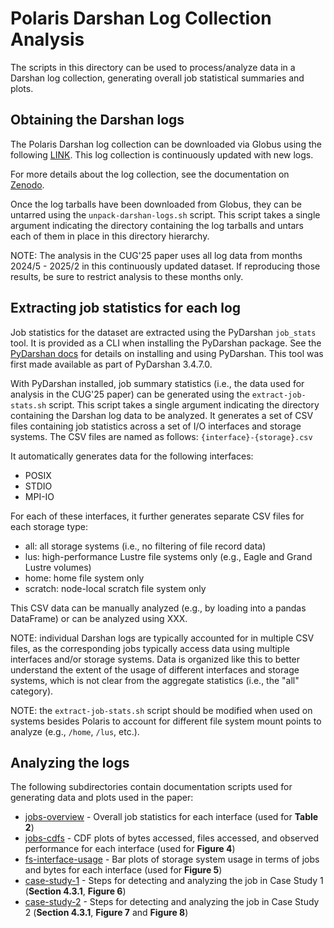 # Polaris Darshan Log Collection Analysis

The scripts in this directory can be used to process/analyze data in a Darshan log collection, generating overall job statistical summaries and plots.

## Obtaining the Darshan logs

The Polaris Darshan log collection can be downloaded via Globus using the following [LINK](https://app.globus.org/file-manager?origin_id=245b5124-cd81-4381-bc38-243687d95bfd&origin_path=%2F).
This log collection is continuously updated with new logs.

For more details about the log collection, see the documentation on [Zenodo](https://zenodo.org/records/15052604).

Once the log tarballs have been downloaded from Globus, they can be untarred using the `unpack-darshan-logs.sh` script. This script takes a single argument indicating the directory containing the log tarballs and untars each of them in place in this directory hierarchy.

NOTE: The analysis in the CUG'25 paper uses all log data from months 2024/5 - 2025/2 in this continuously updated dataset. If reproducing those results, be sure to restrict analysis to these months only.

## Extracting job statistics for each log

Job statistics for the dataset are extracted using the PyDarshan `job_stats` tool. It is provided as a CLI when installing the PyDarshan package. See the [PyDarshan docs](https://www.mcs.anl.gov/research/projects/darshan/docs/pydarshan/index.html) for details on installing and using PyDarshan. This tool was first made available as part of PyDarshan 3.4.7.0.

With PyDarshan installed, job summary statistics (i.e., the data used for analysis in the CUG'25 paper) can be generated using the `extract-job-stats.sh` script. This script takes a single argument indicating the directory containing the Darshan log data to be analyzed. It generates a set of CSV files containing job statistics across a set of I/O interfaces and storage systems. The CSV files are named as follows: `{interface}-{storage}.csv`

It automatically generates data for the following interfaces:
 - POSIX
 - STDIO
 - MPI-IO

For each of these interfaces, it further generates separate CSV files for each storage type:
 - all: all storage systems (i.e., no filtering of file record data)
 - lus: high-performance Lustre file systems only (e.g., Eagle and Grand Lustre volumes)
 - home: home file system only
 - scratch: node-local scratch file system only

This CSV data can be manually analyzed (e.g., by loading into a pandas DataFrame) or can be analyzed using XXX.

NOTE: individual Darshan logs are typically accounted for in multiple CSV files, as the corresponding jobs typically access data using multiple interfaces and/or storage systems. Data is organized like this to better understand the extent of the usage of different interfaces and storage systems, which is not clear from the aggregate statistics (i.e., the "all" category).

NOTE: the `extract-job-stats.sh` script should be modified when used on systems besides Polaris to account for different file system mount points to analyze (e.g., `/home`, `/lus`, etc.).

## Analyzing the logs

The following subdirectories contain documentation scripts used for generating data and plots used in the paper:

- [jobs-overview](jobs-overview) - Overall job statistics for each interface (used for **Table 2**)
- [jobs-cdfs](jobs-cdfs) - CDF plots of bytes accessed, files accessed, and observed performance for each interface (used for **Figure 4**)
- [fs-interface-usage](fs-interface-usage) - Bar plots of storage system usage in terms of jobs and bytes for each interface (used for **Figure 5**)
- [case-study-1](case-study-1) - Steps for detecting and analyzing the job in Case Study 1 (**Section 4.3.1**, **Figure 6**)
- [case-study-2](case-study-2) - Steps for detecting and analyzing the job in Case Study 2 (**Section 4.3.1**, **Figure 7** and **Figure 8**)
